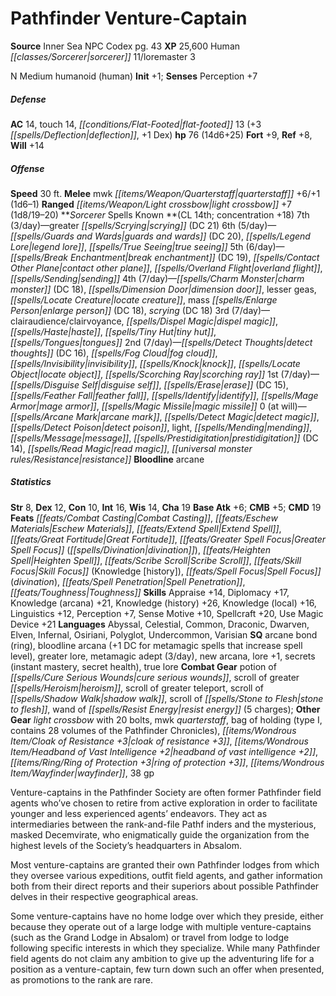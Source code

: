 ﻿---
cssclass: [monsters]
title1: Pathfinder Venture-Captain
title2: Pathfinder Venture-Captain
CR: 13
sources:
- name: Inner Sea NPC Codex
  page: 43
  link: http://paizo.com/products/btpy92lj?Pathfinder-Campaign-Setting-Inner-Sea-NPC-Codex
XP: 25600
race: Human
classes:
- sorcerer 11
- loremaster 3
alignment: N
size: Medium
type: humanoid
subtypes:
- human
initiative:
  bonus: 1
AC:
  AC: 14
  touch: 14
  flat_footed: 13
  components:
    deflection: 3
    dex: 1
HP:
  HP: 76
  long: 14d6+25
saves:
  fort: 9
  ref: 8
  will: 14
speeds:
  base: 30
attacks:
  melee:
  - - text: mwk quarterstaff +6/+1 (1d6-1)
      entries:
      - - damage: 1d6-1
      attack: mwk quarterstaff
      bonus:
      - 6
      - 1
  ranged:
  - - text: light crossbow +7 (1d8/19-20)
      entries:
      - - damage: 1d8
          crit_range: 19-20
      attack: light crossbow
      bonus:
      - 7
spells:
  entries:
  - name: greater scrying
    source: Sorcerer
    level: 7
    DC: 21
  - name: guards and wards
    source: Sorcerer
    level: 6
    DC: 20
  - name: legend lore
    source: Sorcerer
    level: 6
  - name: true seeing
    source: Sorcerer
    level: 6
  - name: break enchantment
    source: Sorcerer
    level: 5
    DC: 19
  - name: contact other plane
    source: Sorcerer
    level: 5
  - name: overland flight
    source: Sorcerer
    level: 5
  - name: sending
    source: Sorcerer
    level: 5
  - name: charm monster
    source: Sorcerer
    level: 4
    DC: 18
  - name: dimension door
    source: Sorcerer
    level: 4
  - name: lesser geas
    source: Sorcerer
    level: 4
  - name: locate creature
    source: Sorcerer
    level: 4
  - name: mass enlarge person
    source: Sorcerer
    level: 4
    DC: 18
  - name: scrying
    source: Sorcerer
    level: 4
    DC: 18
  - name: clairaudience/clairvoyance
    source: Sorcerer
    level: 3
  - name: dispel magic
    source: Sorcerer
    level: 3
  - name: haste
    source: Sorcerer
    level: 3
  - name: tiny hut
    source: Sorcerer
    level: 3
  - name: tongues
    source: Sorcerer
    level: 3
  - name: detect thoughts
    source: Sorcerer
    level: 2
    DC: 16
  - name: fog cloud
    source: Sorcerer
    level: 2
  - name: invisibility
    source: Sorcerer
    level: 2
  - name: knock
    source: Sorcerer
    level: 2
  - name: locate object
    source: Sorcerer
    level: 2
  - name: scorching ray
    source: Sorcerer
    level: 2
  - name: disguise self
    source: Sorcerer
    level: 1
  - name: erase
    source: Sorcerer
    level: 1
    DC: 15
  - name: feather fall
    source: Sorcerer
    level: 1
  - name: identify
    source: Sorcerer
    level: 1
  - name: mage armor
    source: Sorcerer
    level: 1
  - name: magic missile
    source: Sorcerer
    level: 1
  - name: arcane mark
    source: Sorcerer
    level: 0
  - name: detect magic
    source: Sorcerer
    level: 0
  - name: detect poison
    source: Sorcerer
    level: 0
  - name: light
    source: Sorcerer
    level: 0
  - name: mending
    source: Sorcerer
    level: 0
  - name: message
    source: Sorcerer
    level: 0
  - name: prestidigitation
    source: Sorcerer
    level: 0
    DC: 14
  - name: read magic
    source: Sorcerer
    level: 0
  - name: resistance
    source: Sorcerer
    level: 0
  sources:
  - name: Sorcerer
    type: known
    CL: 14
    concentration: 18
    slots:
      7: 3
      6: 5
      5: 6
      4: 7
      3: 7
      2: 7
      1: 7
      0: at-will
    bloodline: arcane
ability_scores:
  STR: 8
  DEX: 12
  CON: 10
  INT: 16
  WIS: 14
  CHA: 19
BAB: 6
CMB: 5
CMD: 19
feats:
- name: Combat Casting
- name: Eschew Materials
- name: Extend Spell
- name: Great Fortitude
- name: Greater Spell Focus (divination)
- name: Heighten Spell
- name: Scribe Scroll
- name: Skill Focus (Knowledge [history])
- name: Spell Focus (divination)
- name: Spell Penetration
- name: Toughness
skills:
  Appraise: 14
  Diplomacy: 17
  Knowledge (arcana): 21
  Knowledge (history): 26
  Knowledge (local): 16
  Linguistics: 12
  Perception: 7
  Sense Motive: 10
  Spellcraft: 20
  Use Magic Device: 21
languages:
- Abyssal
- Celestial
- Common
- Draconic
- Dwarven
- Elven
- Infernal
- Osiriani
- Polyglot
- Undercommon
- Varisian
special_qualities:
- arcane bond (ring)
- bloodline arcana (+1 DC for metamagic spells that increase spell level)
- greater lore
- metamagic adept (3/day)
- new arcana
- lore +1
- secrets (instant mastery, secret health)
- true lore
gear:
  combat:
  - potion of cure serious wounds
  - scroll of greater heroism
  - scroll of greater teleport
  - scroll of shadow walk
  - scroll of stone to flesh
  - wand of resist energy (5 charges)
  other:
  - light crossbow with 20 bolts
  - mwk quarterstaff
  - bag of holding (type I, contains 28 volumes of the Pathfinder Chronicles)
  - cloak of resistance +3
  - headband of vast intelligence +2
  - ring of protection +3
  - wayfinder
  - 38 gp
desc_long: |-
  Venture-captains in the Pathfinder Society are often former Pathfinder field agents who've chosen to retire from active exploration in order to facilitate younger and less experienced agents' endeavors. They act as intermediaries between the rank-and-file Pathf inders and the mysterious, masked Decemvirate, who enigmatically guide the organization from the highest levels of the Society's headquarters in Absalom.

  Most venture-captains are granted their own Pathfinder lodges from which they oversee various expeditions, outfit field agents, and gather information both from their direct reports and their superiors about possible Pathfinder delves in their respective geographical areas.

  Some venture-captains have no home lodge over which they preside, either because they operate out of a large lodge with multiple venture-captains (such as the Grand Lodge in Absalom) or travel from lodge to lodge following specific interests in which they specialize. While many Pathfinder field agents do not claim any ambition to give up the adventuring life for a position as a venture-captain, few turn down such an offer when presented, as promotions to the rank are rare.

---

# Pathfinder Venture-Captain

**Source** Inner Sea NPC Codex pg. 43
**XP** 25,600
Human _[[classes/Sorcerer|sorcerer]]_ 11/loremaster 3

N Medium humanoid (human)
**Init** +1; **Senses** Perception +7

##### Defense

**AC** 14, touch 14, _[[conditions/Flat-Footed|flat-footed]]_ 13 (+3 _[[spells/Deflection|deflection]]_, +1 Dex)
**hp** 76 (14d6+25)
**Fort** +9, **Ref** +8, **Will** +14

##### Offense
**Speed** 30 ft.
**Melee** mwk _[[items/Weapon/Quarterstaff|quarterstaff]]_ +6/+1 (1d6–1)
**Ranged** _[[items/Weapon/Light crossbow|light crossbow]]_ +7 (1d8/19–20)
**_Sorcerer_ Spells Known **(CL 14th; concentration +18)
7th (3/day)—greater _[[spells/Scrying|scrying]]_ (DC 21)
6th (5/day)—_[[spells/Guards and Wards|guards and wards]]_ (DC 20), _[[spells/Legend Lore|legend lore]]_, _[[spells/True Seeing|true seeing]]_
5th (6/day)—_[[spells/Break Enchantment|break enchantment]]_ (DC 19), _[[spells/Contact Other Plane|contact other plane]]_, _[[spells/Overland Flight|overland flight]]_, _[[spells/Sending|sending]]_
4th (7/day)—_[[spells/Charm Monster|charm monster]]_ (DC 18), _[[spells/Dimension Door|dimension door]]_, lesser geas, _[[spells/Locate Creature|locate creature]]_, mass _[[spells/Enlarge Person|enlarge person]]_ (DC 18), _scrying_ (DC 18)
3rd (7/day)—clairaudience/clairvoyance, _[[spells/Dispel Magic|dispel magic]]_, _[[spells/Haste|haste]]_, _[[spells/Tiny Hut|tiny hut]]_, _[[spells/Tongues|tongues]]_
2nd (7/day)—_[[spells/Detect Thoughts|detect thoughts]]_ (DC 16), _[[spells/Fog Cloud|fog cloud]]_, _[[spells/Invisibility|invisibility]]_, _[[spells/Knock|knock]]_, _[[spells/Locate Object|locate object]]_, _[[spells/Scorching Ray|scorching ray]]_
1st (7/day)—_[[spells/Disguise Self|disguise self]]_, _[[spells/Erase|erase]]_ (DC 15), _[[spells/Feather Fall|feather fall]]_, _[[spells/Identify|identify]]_, _[[spells/Mage Armor|mage armor]]_, _[[spells/Magic Missile|magic missile]]_
0 (at will)—_[[spells/Arcane Mark|arcane mark]]_, _[[spells/Detect Magic|detect magic]]_, _[[spells/Detect Poison|detect poison]]_, light, _[[spells/Mending|mending]]_, _[[spells/Message|message]]_, _[[spells/Prestidigitation|prestidigitation]]_ (DC 14), _[[spells/Read Magic|read magic]]_, _[[universal monster rules/Resistance|resistance]]_
**Bloodline** arcane

##### Statistics
**Str** 8, **Dex** 12, **Con** 10, **Int** 16, **Wis** 14, **Cha** 19
**Base Atk** +6; **CMB** +5; **CMD** 19
**Feats** _[[feats/Combat Casting|Combat Casting]]_, _[[feats/Eschew Materials|Eschew Materials]]_, _[[feats/Extend Spell|Extend Spell]]_, _[[feats/Great Fortitude|Great Fortitude]]_, _[[feats/Greater Spell Focus|Greater Spell Focus]]_ (_[[spells/Divination|divination]]_), _[[feats/Heighten Spell|Heighten Spell]]_, _[[feats/Scribe Scroll|Scribe Scroll]]_, _[[feats/Skill Focus|Skill Focus]]_ (Knowledge [history]), _[[feats/Spell Focus|Spell Focus]]_ (_divination_), _[[feats/Spell Penetration|Spell Penetration]]_, _[[feats/Toughness|Toughness]]_
**Skills** Appraise +14, Diplomacy +17, Knowledge (arcana) +21, Knowledge (history) +26, Knowledge (local) +16, Linguistics +12, Perception +7, Sense Motive +10, Spellcraft +20, Use Magic Device +21
**Languages** Abyssal, Celestial, Common, Draconic, Dwarven, Elven, Infernal, Osiriani, Polyglot, Undercommon, Varisian
**SQ** arcane bond (ring), bloodline arcana (+1 DC for metamagic spells that increase spell level), greater lore, metamagic adept (3/day), new arcana, lore +1, secrets (instant mastery, secret health), true lore
**Combat Gear** potion of _[[spells/Cure Serious Wounds|cure serious wounds]]_, scroll of greater _[[spells/Heroism|heroism]]_, scroll of greater teleport, scroll of _[[spells/Shadow Walk|shadow walk]]_, scroll of _[[spells/Stone to Flesh|stone to flesh]]_, wand of _[[spells/Resist Energy|resist energy]]_ (5 charges); **Other Gear** _light crossbow_ with 20 bolts, mwk _quarterstaff_, bag of holding (type I, contains 28 volumes of the Pathfinder Chronicles), _[[items/Wondrous Item/Cloak of _Resistance_ +3|cloak of _resistance_ +3]]_, _[[items/Wondrous Item/Headband of Vast Intelligence +2|headband of vast intelligence +2]]_, _[[items/Ring/Ring of Protection +3|ring of protection +3]]_, _[[items/Wondrous Item/Wayfinder|wayfinder]]_, 38 gp

Venture-captains in the Pathfinder Society are often former Pathfinder field agents who’ve chosen to retire from active exploration in order to facilitate younger and less experienced agents’ endeavors. They act as intermediaries between the rank-and-file Pathf inders and the mysterious, masked Decemvirate, who enigmatically guide the organization from the highest levels of the Society’s headquarters in Absalom.

Most venture-captains are granted their own Pathfinder lodges from which they oversee various expeditions, outfit field agents, and gather information both from their direct reports and their superiors about possible Pathfinder delves in their respective geographical areas.

Some venture-captains have no home lodge over which they preside, either because they operate out of a large lodge with multiple venture-captains (such as the Grand Lodge in Absalom) or travel from lodge to lodge following specific interests in which they specialize. While many Pathfinder field agents do not claim any ambition to give up the adventuring life for a position as a venture-captain, few turn down such an offer when presented, as promotions to the rank are rare.
